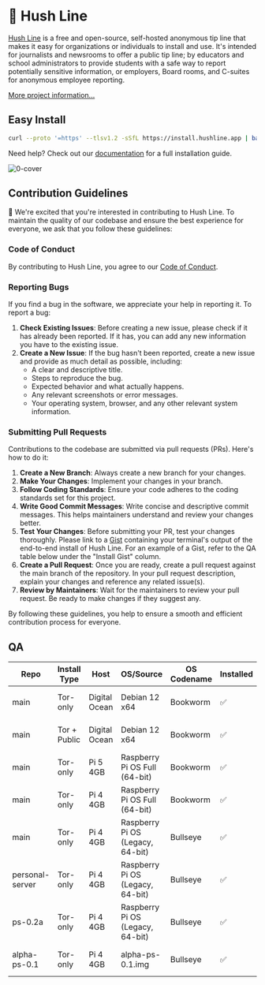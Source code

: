 # 🤫 Hush Line

[Hush Line](https://hushline.app) is a free and open-source, self-hosted anonymous tip line that makes it easy for organizations or individuals to install and use. It's intended for journalists and newsrooms to offer a public tip line; by educators and school administrators to provide students with a safe way to report potentially sensitive information, or employers, Board rooms, and C-suites for anonymous employee reporting.

[More project information...](https://github.com/scidsg/project-info/tree/main/hush-line)

## Easy Install

```bash
curl --proto '=https' --tlsv1.2 -sSfL https://install.hushline.app | bash
```

Need help? Check out our [documentation](https://scidsg.github.io/hushline-docs/book/intro.html) for a full installation guide.

![0-cover](https://github.com/scidsg/hushline/assets/28545431/771b1e4d-2404-4d58-b395-7f4a4cfb6913) 

## Contribution Guidelines

🙌 We're excited that you're interested in contributing to Hush Line. To maintain the quality of our codebase and ensure the best experience for everyone, we ask that you follow these guidelines:

### Code of Conduct

By contributing to Hush Line, you agree to our [Code of Conduct](https://github.com/scidsg/business-resources/blob/main/Policies%20%26%20Procedures/Code%20of%20Conduct.md).

### Reporting Bugs

If you find a bug in the software, we appreciate your help in reporting it. To report a bug:

1. **Check Existing Issues**: Before creating a new issue, please check if it has already been reported. If it has, you can add any new information you have to the existing issue.
2. **Create a New Issue**: If the bug hasn't been reported, create a new issue and provide as much detail as possible, including:
   - A clear and descriptive title.
   - Steps to reproduce the bug.
   - Expected behavior and what actually happens.
   - Any relevant screenshots or error messages.
   - Your operating system, browser, and any other relevant system information.

### Submitting Pull Requests

Contributions to the codebase are submitted via pull requests (PRs). Here's how to do it:

1. **Create a New Branch**: Always create a new branch for your changes.
2. **Make Your Changes**: Implement your changes in your branch.
3. **Follow Coding Standards**: Ensure your code adheres to the coding standards set for this project.
4. **Write Good Commit Messages**: Write concise and descriptive commit messages. This helps maintainers understand and review your changes better.
5. **Test Your Changes**: Before submitting your PR, test your changes thoroughly. Please link to a [Gist](https://gist.github.com) containing your terminal's output of the end-to-end install of Hush Line. For an example of a Gist, refer to the QA table below under the "Install Gist" column.
6. **Create a Pull Request**: Once you are ready, create a pull request against the main branch of the repository. In your pull request description, explain your changes and reference any related issue(s).
7. **Review by Maintainers**: Wait for the maintainers to review your pull request. Be ready to make changes if they suggest any.

By following these guidelines, you help to ensure a smooth and efficient contribution process for everyone.

## QA

| Repo           | Install Type | Host              | OS/Source                        | OS Codename  | Installed  | Install Gist                                                                       | Display Working | Display Version | Confirmation Email | Home | Info Page | Message Sent | Message Received | Message Decrypted | Close Button | Auditor | Date        | Commit Hash
|----------------|--------------|-------------------|----------------------------------|--------------|-------------------------------------------------------------------------------------------------|-----------------|-----------------|--------------------|------|-----------|--------------|------------------|-------------------|--------------|---------|-------------|-------------|--------|
| main           | Tor-only     | Digital Ocean     | Debian 12 x64                    | Bookworm     | ✅         | [link](https://gist.github.com/glenn-sorrentino/7774228a6750c4a7418860ed66ae2a8f)  | NA              | NA              | ✅                | ✅    | ✅       | ✅           | ✅              | ✅                | ✅           | Glenn   | Nov-07-2023 | [6fc9d61](https://github.com/scidsg/hushline/pull/186/commits/6fc9d61369f54e7663dc3eabf3dbcdd3b0016eaf)
| main           | Tor + Public | Digital Ocean     | Debian 12 x64                    | Bookworm     | ✅         | [link](https://gist.github.com/glenn-sorrentino/ebd7379566c330ab85000b868e4fb9bb)  | NA              | NA              | ✅                | ✅    | ✅       | ✅           | ✅              | ✅                | ✅           | Glenn   | Nov-07-2023 | [08155d0](https://github.com/scidsg/hushline/commit/08155d07d582e44fc12617afdba9e3c95cacdc51)
| main           | Tor-only     | Pi 5 4GB          | Raspberry Pi OS Full (64-bit)    | Bookworm     | ✅         | [link](https://gist.github.com/glenn-sorrentino/2855a078d775f92f11b21876b61b8699)  | NA              | NA              | ✅                | ✅    | ✅       | ✅           | ✅              | ✅                | ✅           | Glenn   | Nov-13-2023 | [08155d0](https://github.com/scidsg/hushline/commit/08155d07d582e44fc12617afdba9e3c95cacdc51)
| main           | Tor-only     | Pi 4 4GB          | Raspberry Pi OS Full (64-bit)    | Bookworm     | ✅         | [link](https://gist.github.com/glenn-sorrentino/c144d92346095682539a0735eebb06e7)  | NA              | NA              | ✅                | ✅    | ✅       | ✅           | ✅              | ✅                | ✅           | Glenn   | Nov-08-2023 | [08155d0](https://github.com/scidsg/hushline/commit/08155d07d582e44fc12617afdba9e3c95cacdc51)
| main           | Tor-only     | Pi 4 4GB          | Raspberry Pi OS (Legacy, 64-bit) | Bullseye     | ✅         | [link](https://gist.github.com/glenn-sorrentino/6e5fd237c02a916c6f4aa236f5a362d9)  | NA              | NA              | ✅                | ✅    | ✅       | ✅           | ✅              | ✅                | ✅           | Glenn   | Oct-25-2023 | [984ad9c](https://github.com/scidsg/hushline/tree/984ad9c86b547ccd2af3dac124f9294f4d1e1c4b)
| personal-server| Tor-only     | Pi 4 4GB          | Raspberry Pi OS (Legacy, 64-bit) | Bullseye     | ✅         | [link](https://gist.github.com/glenn-sorrentino/3de2a2ea11b0228f4892907514b0ac4c)  | ✅              | 2.2             | ✅                | ✅    | ✅       | ✅           | ✅              | ✅                | ✅           | Glenn   | Oct-25-2023 | [984ad9c](https://github.com/scidsg/hushline/tree/984ad9c86b547ccd2af3dac124f9294f4d1e1c4b)
| ps-0.2a        | Tor-only     | Pi 4 4GB          | Raspberry Pi OS (Legacy, 64-bit) | Bullseye     | ✅         | [link](https://gist.github.com/glenn-sorrentino/dfe7650d23d4666507ea4e778d1da0e8)  | ✅              | 2.2             | ✅                | ✅    | ✅       | ✅           | ✅              | ✅                | ✅           | Glenn   | Nov-6-2023  | [e2e826c](https://github.com/scidsg/hushline/tree/e2e826c71de73f785f4530982e222cbbbc800dd4)
| alpha-ps-0.1   | Tor-only     | Pi 4 4GB          | alpha-ps-0.1.img                 | Bullseye     | ✅         |  NA                                                                                | ✅              | 2.2             | ✅                | ✅    | ✅       | ✅           | ✅              | ✅                | ✅           | Glenn   | Oct-25-2023 | [984ad9c](https://github.com/scidsg/hushline/tree/984ad9c86b547ccd2af3dac124f9294f4d1e1c4b)
